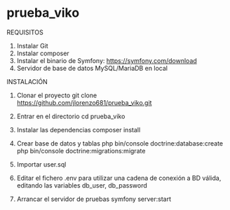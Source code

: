 # prueba_viko
 
REQUISITOS
1. Instalar Git
2. Instalar composer
3. Instalar el binario de Symfony: https://symfony.com/download
4. Servidor de base de datos MySQL/MariaDB en local

INSTALACIÓN
1. Clonar el proyecto
git clone https://github.com/jlorenzo681/prueba_viko.git

2. Entrar en el directorio
cd prueba_viko

3. Instalar las dependencias
composer install

4. Crear base de datos y tablas
php bin/console doctrine:database:create
php bin/console doctrine:migrations:migrate

5. Importar user.sql

6. Editar el fichero .env para utilizar una cadena de conexión a BD válida, editando las variables db_user, db_password

6. Arrancar el servidor de pruebas
symfony server:start
